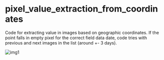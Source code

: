 # pixel_value_extraction_from_coordinates

Code for extracting value in images based on geographic coordinates. If the point falls in empty pixel for the correct field data date, code tries with previous and next images in the list (around +- 3 days).


![img1](https://github.com/martinrapilly/pixel_value_extraction_from_coordinates/assets/92572325/d7a206b8-654c-4da8-ab04-c605760823d9)

